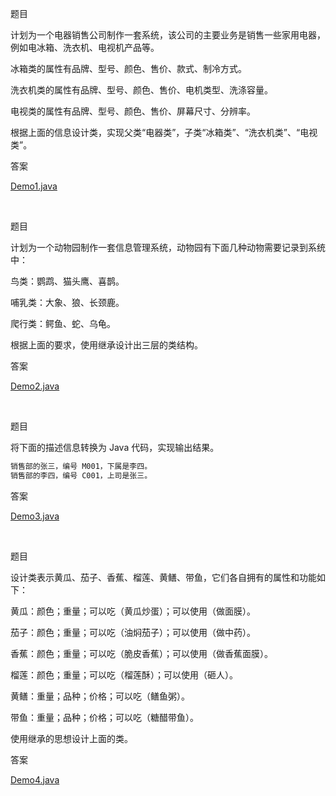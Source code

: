 题目

计划为一个电器销售公司制作一套系统，该公司的主要业务是销售一些家用电器，例如电冰箱、洗衣机、电视机产品等。

冰箱类的属性有品牌、型号、颜色、售价、款式、制冷方式。

洗衣机类的属性有品牌、型号、颜色、售价、电机类型、洗涤容量。

电视类的属性有品牌、型号、颜色、售价、屏幕尺寸、分辨率。

根据上面的信息设计类，实现父类“电器类”，子类“冰箱类”、“洗衣机类”、“电视类”。

答案

[Demo1.java](./src/day1/demo1/Demo1.java)

<br>

题目

计划为一个动物园制作一套信息管理系统，动物园有下面几种动物需要记录到系统中：

鸟类：鹦鹉、猫头鹰、喜鹊。

哺乳类：大象、狼、长颈鹿。

爬行类：鳄鱼、蛇、乌龟。

根据上面的要求，使用继承设计出三层的类结构。

答案

[Demo2.java](./src/day1/demo2/Demo2.java)

<br>

题目

将下面的描述信息转换为 Java 代码，实现输出结果。

```Java
销售部的张三，编号 M001，下属是李四。
销售部的李四，编号 C001，上司是张三。
```

答案

[Demo3.java](./src/day1/demo3/Demo3.java)

<br>

题目

设计类表示黄瓜、茄子、香蕉、榴莲、黄鳝、带鱼，它们各自拥有的属性和功能如下：

黄瓜：颜色；重量；可以吃（黄瓜炒蛋）；可以使用（做面膜）。

茄子：颜色；重量；可以吃（油焖茄子）；可以使用（做中药）。

香蕉：颜色；重量；可以吃（脆皮香蕉）；可以使用（做香蕉面膜）。

榴莲：颜色；重量；可以吃（榴莲酥）；可以使用（砸人）。

黄鳝：重量；品种；价格；可以吃（鳝鱼粥）。

带鱼：重量；品种；价格；可以吃（糖醋带鱼）。

使用继承的思想设计上面的类。

答案

[Demo4.java](./src/day1/demo4/Demo4.java)